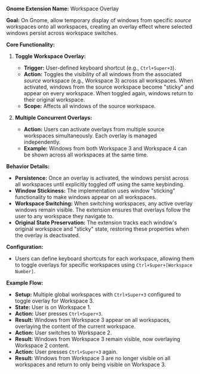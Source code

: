 **Gnome Extension Name:** Workspace Overlay

**Goal:** On Gnome, allow temporary display of windows from specific *source* workspaces onto all workspaces, creating an overlay effect where selected windows persist across workspace switches.

**Core Functionality:**

1.  **Toggle Workspace Overlay:**
    * **Trigger:** User-defined keyboard shortcut (e.g., `Ctrl+Super+3`).
    * **Action:** Toggles the visibility of all windows from the associated *source* workspace (e.g., Workspace 3) across all workspaces. When activated, windows from the source workspace become "sticky" and appear on every workspace. When toggled again, windows return to their original workspace.
    * **Scope:** Affects all windows of the source workspace.

2.  **Multiple Concurrent Overlays:**
    * **Action:** Users can activate overlays from multiple source workspaces simultaneously. Each overlay is managed independently.
    * **Example:** Windows from both Workspace 3 and Workspace 4 can be shown across all workspaces at the same time.

**Behavior Details:**

* **Persistence:** Once an overlay is activated, the windows persist across all workspaces until explicitly toggled off using the same keybinding.
* **Window Stickiness:** The implementation uses window "sticking" functionality to make windows appear on all workspaces.
* **Workspace Switching:** When switching workspaces, any active overlay windows remain visible. The extension ensures that overlays follow the user to any workspace they navigate to.
* **Original State Preservation:** The extension tracks each window's original workspace and "sticky" state, restoring these properties when the overlay is deactivated.

**Configuration:**

* Users can define keyboard shortcuts for each workspace, allowing them to toggle overlays for specific workspaces using `Ctrl+Super+[Workspace Number]`.

**Example Flow:**

* **Setup:** Multiple global workspaces with `Ctrl+Super+3` configured to toggle overlay for Workspace 3.
* **State:** User is on Workspace 1.
* **Action:** User presses `Ctrl+Super+3`.
* **Result:** Windows from Workspace 3 appear on all workspaces, overlaying the content of the current workspace.
* **Action:** User switches to Workspace 2.
* **Result:** Windows from Workspace 3 remain visible, now overlaying Workspace 2 content.
* **Action:** User presses `Ctrl+Super+3` again.
* **Result:** Windows from Workspace 3 are no longer visible on all workspaces and return to only being visible on Workspace 3.
